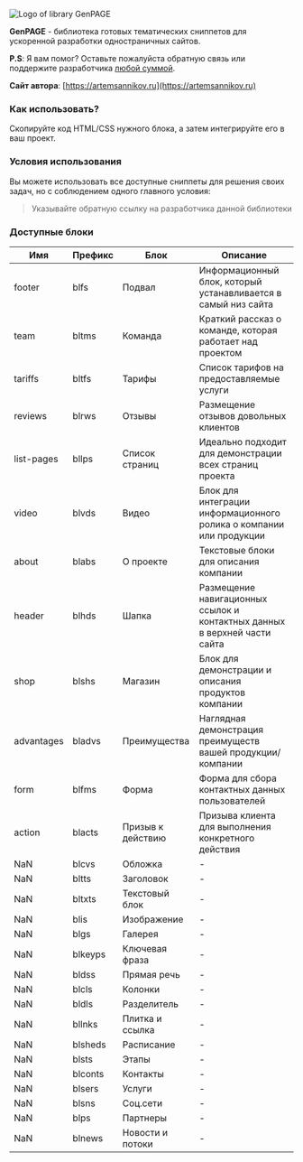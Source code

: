 ![Logo of library GenPAGE](https://github.com/ArtemSannikov/landing-page/blob/master/logo.png)

**GenPAGE** - библиотека готовых тематических сниппетов для ускоренной разработки одностраничных сайтов.

**P.S**: Я вам помог? Оставьте пожалуйста обратную связь или поддержите разработчика [любой суммой](https://money.yandex.ru/to/41001366550213).

**Сайт автора**: [https://artemsannikov.ru](https://artemsannikov.ru)

### Как использовать?

Скопируйте код HTML/CSS нужного блока, а затем интегрируйте его в ваш проект.

### Условия использования

Вы можете использовать все доступные сниппеты для решения своих задач, но с соблюдением одного главного условия:

> Указывайте обратную ссылку на разработчика данной библиотеки

### Доступные блоки


Имя | Префикс  | Блок | Описание
----|----------|----------|----------
footer | blfs | Подвал | Информационный блок, который устанавливается в самый низ сайта
team | bltms | Команда  | Краткий рассказ о команде, которая работает над проектом
tariffs | bltfs | Тарифы | Список тарифов на предоставляемые услуги
reviews | blrws | Отзывы | Размещение отзывов довольных клиентов
list-pages | bllps | Список страниц | Идеально подходит для демонстрации всех страниц проекта
video | blvds | Видео | Блок для интеграции информационного ролика о компании или продукции
about | blabs | О проекте | Текстовые блоки для описания компании
header | blhds | Шапка | Размещение навигационных ссылок и контактных данных в верхней части сайта
shop | blshs | Магазин | Блок для демонстрации и описания продуктов компании
advantages | bladvs | Преимущества | Наглядная демонстрация преимуществ вашей продукции/компании
form | blfms | Форма | Форма для сбора контактных данных пользователей
action | blacts | Призыв к действию | Призыва клиента для выполнения конкретного действия
NaN | blcvs | Обложка | -
NaN | bltts | Заголовок | -
NaN | bltxts | Текстовый блок | -
NaN | blis | Изображение | -
NaN | blgs | Галерея | -
NaN | blkeyps | Ключевая фраза | -
NaN | bldss | Прямая речь | -
NaN | blcls | Колонки | -
NaN | bldls | Разделитель | -
NaN | bllnks | Плитка и ссылка | -
NaN | blsheds | Расписание | -
NaN | blsts | Этапы | -
NaN | blconts | Контакты | -
NaN | blsers | Услуги | -
NaN | blsns | Соц.сети | -
NaN | blps | Партнеры | -
NaN | blnews | Новости и потоки | -